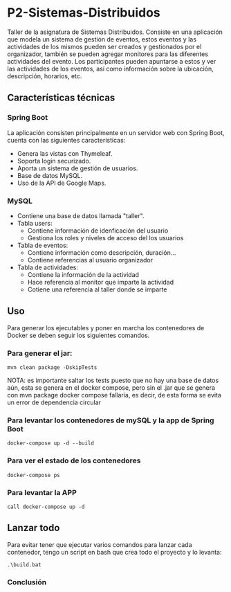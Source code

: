 # P2-Sistemas-Distribuidos
Taller de la asignatura de Sistemas Distribuidos. Consiste en una aplicación que modela un sistema de gestión de eventos, estos eventos y las actividades de los mismos pueden ser creados y gestionados por el organizador, también se pueden agregar monitores para las diferentes actividades del evento. Los participantes pueden apuntarse a estos y ver las actividades de los eventos, así como información sobre la ubicación, descripción, horarios, etc.     

## Características técnicas
### Spring Boot
La aplicación consisten principalmente en un servidor web con Spring Boot, cuenta con las siguientes características:
- Genera las vistas con Thymeleaf.
- Soporta login securizado.
- Aporta un sistema de gestión de usuarios.
- Base de datos MySQL.
- Uso de la API de Google Maps.

### MySQL
- Contiene una base de datos llamada "taller".
- Tabla users:
    - Contiene información de idenficación del usuario
    - Gestiona los roles y niveles de acceso del los usuarios
- Tabla de eventos:
    - Contiene información como descripción, duración...
    - Contiene referencias al usuario organizador
- Tabla de actividades:
    - Contiene la información de la actividad
    - Hace referencia al monitor que imparte la actividad
    - Cotiene una referencia al taller donde se imparte

## Uso
Para generar los ejecutables y poner en marcha los contenedores de Docker se deben seguir los siguientes comandos.

### Para generar el jar:
`mvn clean package -DskipTests`

NOTA: es importante saltar los tests puesto que no hay una base de datos aún, esta se genera en el docker compose, pero sin el .jar que se genera con mvn package docker compose fallaría, es decir, de esta forma se evita un error de dependencia circular

### Para levantar los contenedores de mySQL y la app de Spring Boot
`docker-compose up -d --build`

### Para ver el estado de los contenedores
`docker-compose ps`

### Para levantar la APP
`call docker-compose up -d`

## Lanzar todo
Para evitar tener que ejecutar varios comandos para lanzar cada contenedor, tengo un script en bash que crea todo el proyecto y lo levanta:

`.\build.bat`

### Conclusión

